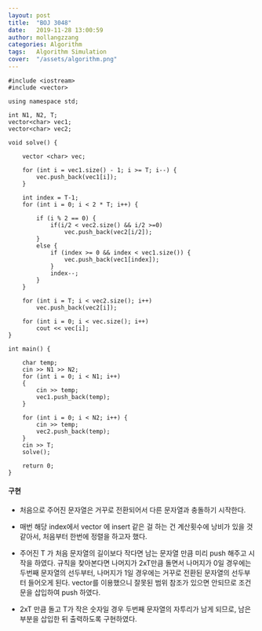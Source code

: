 ```yaml
---
layout: post
title:  "BOJ 3048"
date:   2019-11-28 13:00:59
author: mollangzzang
categories: Algorithm
tags:	Algorithm Simulation
cover:  "/assets/algorithm.png"
---
```


```
#include <iostream>
#include <vector>

using namespace std;

int N1, N2, T;
vector<char> vec1;
vector<char> vec2;

void solve() {

	vector <char> vec;

	for (int i = vec1.size() - 1; i >= T; i--) {
		vec.push_back(vec1[i]);
	}

	int index = T-1;
	for (int i = 0; i < 2 * T; i++) {

		if (i % 2 == 0) {
			if(i/2 < vec2.size() && i/2 >=0)
				vec.push_back(vec2[i/2]);
		}
		else {
			if (index >= 0 && index < vec1.size()) {
				vec.push_back(vec1[index]);
			}
			index--;
		}
	}

	for (int i = T; i < vec2.size(); i++)
		vec.push_back(vec2[i]);

	for (int i = 0; i < vec.size(); i++)
		cout << vec[i];
}

int main() {

	char temp;
	cin >> N1 >> N2;
	for (int i = 0; i < N1; i++)
	{
		cin >> temp;
		vec1.push_back(temp);
	}

	for (int i = 0; i < N2; i++) {
		cin >> temp;
		vec2.push_back(temp);
	}
	cin >> T;
	solve();

	return 0;
}
```

#### 구현

- 처음으로 주어진 문자열은 거꾸로 전환되어서 다른 문자열과 충돌하기 시작한다.

- 매번 해당 index에서 vector 에 insert 같은 걸 하는 건 계산횟수에 낭비가 있을 것 같아서, 처음부터 한번에 정렬을 하고자 했다.

- 주어진 T 가 처음 문자열의 길이보다 작다면 남는 문자열 만큼 미리 push 해주고 시작을 하였다. 규칙을 찾아본다면 나머지가 2xT만큼 돌면서 나머지가 0일 경우에는 두번째 문자열의 선두부터, 나머지가 1일 경우에는 거꾸로 전환된 문자열의 선두부터 들어오게 된다. vector를 이용했으니 잘못된 범위 참조가 있으면 안되므로 조건문을 삽입하여 push 하였다.

- 2xT 만큼 돌고 T가 작은 숫자일 경우 두번째 문자열의 자투리가 남게 되므로, 남은 부분을 삽입한 뒤 출력하도록 구현하였다.